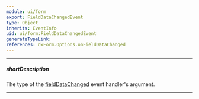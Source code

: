 ```yaml
---
module: ui/form
export: FieldDataChangedEvent
type: Object
inherits: EventInfo
uid: ui/form:FieldDataChangedEvent
generateTypeLink: 
references: dxForm.Options.onFieldDataChanged
---
```

---
##### shortDescription
The type of the [fieldDataChanged]({basewidgetpath}/Events/#fieldDataChanged) event handler's argument.

---
<!-- Description goes here -->